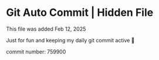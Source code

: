 # Git Auto Commit | Hidden File

This file was added Feb 12, 2025

Just for fun and keeping my daily git commit active 🤪

commit number: 759900
